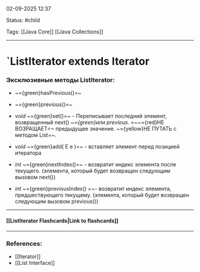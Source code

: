 
02-09-2025 12:37

Status: #child 

Tags: [[Java Core]] [[Java Collections]]

---
# `ListIterator<E> extends Iterator<E>


### Эксклюзивные методы ListIterator:

-  ~={green}hasPrevious()=~
-  ~={green}previous()=~
-  *void* ~={green}set()=~ - Переписывает последний элемент, возвращенный next() *~={green}или previous. =~*~={red}НЕ ВОЗРАЩАЕТ=~  предыдущее значение. ~={yellow}НЕ ПУТАТЬ с методом List=~.
- *void* ~={green}add( E e )=~ - вставляет элемент перед позицией итератора

- *int* ~={green}nextIndex()=~ - возвратит индекс элемента после текущего. (элемента, который будет возвращен следующим вызовом  next())
- *int* ~={green}previousIndex() =~- возвратит индекс элемента, предшествующего текущему. (элемента, который будет возвращен следующим вызовом previous())




----
#### [[ListIterator Flashcards|Link to flashcards]]



---
### References:

- [[Iterator]]
- [[List Interface]]